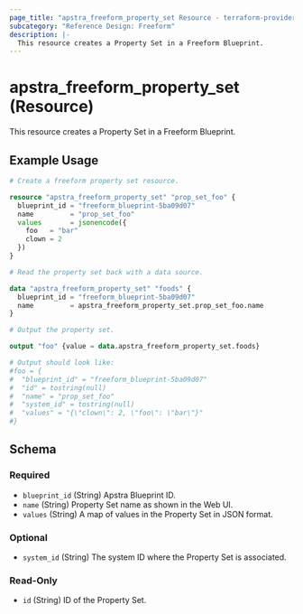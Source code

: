 ```yaml
---
page_title: "apstra_freeform_property_set Resource - terraform-provider-apstra"
subcategory: "Reference Design: Freeform"
description: |-
  This resource creates a Property Set in a Freeform Blueprint.
---
```


# apstra_freeform_property_set (Resource)

This resource creates a Property Set in a Freeform Blueprint.


## Example Usage

```terraform
# Create a freeform property set resource.

resource "apstra_freeform_property_set" "prop_set_foo" {
  blueprint_id = "freeform_blueprint-5ba09d07"
  name         = "prop_set_foo"
  values       = jsonencode({
    foo   = "bar"
    clown = 2
  })
}

# Read the property set back with a data source.

data "apstra_freeform_property_set" "foods" {
  blueprint_id = "freeform_blueprint-5ba09d07"
  name         = apstra_freeform_property_set.prop_set_foo.name
}

# Output the property set.

output "foo" {value = data.apstra_freeform_property_set.foods}

# Output should look like:
#foo = {
#  "blueprint_id" = "freeform_blueprint-5ba09d07"
#  "id" = tostring(null)
#  "name" = "prop_set_foo"
#  "system_id" = tostring(null)
#  "values" = "{\"clown\": 2, \"foo\": \"bar\"}"
#}
```

<!-- schema generated by tfplugindocs -->
## Schema

### Required

- `blueprint_id` (String) Apstra Blueprint ID.
- `name` (String) Property Set name as shown in the Web UI.
- `values` (String) A map of values in the Property Set in JSON format.

### Optional

- `system_id` (String) The system ID where the Property Set is associated.

### Read-Only

- `id` (String) ID of the Property Set.



